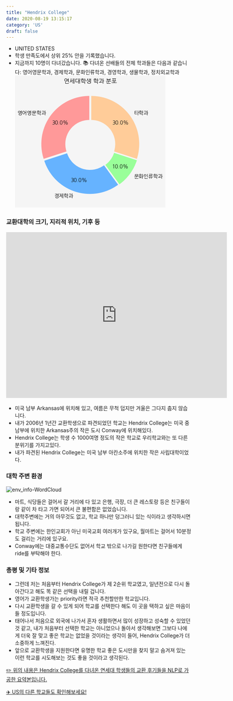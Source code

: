 ```yaml
---
title: "Hendrix College"
date: 2020-08-19 13:15:17
category: 'US'
draft: false
---
```



* UNITED STATES
* 학생 만족도에서 상위 25% 안을 기록했습니다.
* 지금까지 10명이 다녀갔습니다. 
📚 다녀온 선배들의 전체 학과들은 다음과 같습니다: 영어영문학과, 경제학과, 문화인류학과, 경영학과, 생물학과, 정치외교학과
![department-info](../plots/US000078.png)
### 교환대학의 크기, 지리적 위치, 기후 등
<iframe
width="600"
height="450"
frameborder="0" style="border:0"
src="https://www.google.com/maps/embed/v1/place?key=AIzaSyC9e1AME-pVmWC4hBpFdu5S4dKzyepa3HQ&q=Hendrix+College&center=35.1022834,-92.4386825&zoom=14" allowfullscreen>
</iframe>

* 미국 남부 Arkansas에 위치해 있고, 여름은 무척 덥지만 겨울은 그다지 춥지 않습니다.
* 내가 2006년 1년간 교환학생으로 파견되었던 학교는 Hendrix College는 미국 중남부에 위치한 Arkansas주의 작은 도시 Conway에 위치해있다.
* Hendrix College는 학생 수 1000여명 정도의 작은 학교로 우리학교와는 또 다른 분위기를 가지고있다.
* 내가 파견된 Hendrix College는 미국 남부 아칸소주에 위치한 작은 사립대학이었다.


### 대학 주변 환경

![env_info-WordCloud](../univ_wordclouds_okt/env_info/US000078_env_info_okt.png)

* 마트, 식당들은 걸어서 갈 거리에 다 있고 은행, 극장, 더 큰 레스토랑 등은 친구들이랑 같이 차 타고 가면 되어서 큰 불편함은 없었습니다.
* 대학주변에는 거의 아무것도 없고, 학교 하나만 덩그러니 있는 식이라고 생각하시면 됩니다.
* 학교 주변에는 한인교회가 아닌 미국교회 여러개가 있구요, 월마트는 걸어서 10분정도 걸리는 거리에 있구요.
* Conway에는 대중교통수단도 없어서 학교 밖으로 나가길 원한다면 친구들에게 ride를 부탁해야 한다.


### 총평 및 기타 정보 
* 그런데 저는 처음부터 Hendrix College가 제 2순위 학교였고, 일년전으로 다시 돌아간다고 해도 똑 같은 선택을 내릴 겁니다.
* 영어가 교환학생가는 priority라면 적극 추천할만한 학교입니다.
* 다시 교환학생을 갈 수 있게 되어 학교를 선택한다 해도 이 곳을 택하고 싶은 마음이 들 정도입니다.
* 태어나서 처음으로 외국에 나가서 혼자 생활하면서 많이 성장하고 성숙할 수 있었던 것 같고, 내가 처음부터 선택한 학교는 아니었으나 돌아서 생각해보면 그보다 나에게 더욱 잘 맞고 좋은 학교는 없었을 것이라는 생각이 들어, Hendrix College가 더 소중하게 느껴진다.
* 앞으로 교환학생을 지원한다면 유명한 학교 좋은 도시만을 찾지 말고 숨겨져 있는 이런 학교를 시도해보는 것도 좋을 것이라고 생각된다.


[✏️ 위의 내용은 Hendrix College를 다녀온 연세대 학생들의 교환 후기들을 NLP로 가공한 요약본입니다.](http://oia.yonsei.ac.kr/partner/expReport.asp?ucode=US000078&bgbn=A)

[✈️ US의 다른 학교들도 확인해보세요!](https://yonsei-exchange.netlify.app/?category=US)
